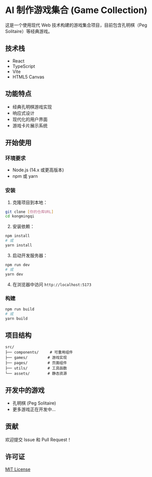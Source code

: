 # AI 制作游戏集合 (Game Collection)

这是一个使用现代 Web 技术构建的游戏集合项目，目前包含孔明棋（Peg Solitaire）等经典游戏。

## 技术栈

-   React
-   TypeScript
-   Vite
-   HTML5 Canvas

## 功能特点

-   经典孔明棋游戏实现
-   响应式设计
-   现代化的用户界面
-   游戏卡片展示系统

## 开始使用

### 环境要求

-   Node.js (14.x 或更高版本)
-   npm 或 yarn

### 安装

1. 克隆项目到本地：

```bash
git clone [你的仓库URL]
cd kongmingqi
```

2. 安装依赖：

```bash
npm install
# 或
yarn install
```

3. 启动开发服务器：

```bash
npm run dev
# 或
yarn dev
```

4. 在浏览器中访问 `http://localhost:5173`

### 构建

```bash
npm run build
# 或
yarn build
```

## 项目结构

```
src/
├── components/     # 可重用组件
├── games/         # 游戏实现
├── pages/         # 页面组件
├── utils/         # 工具函数
└── assets/        # 静态资源
```

## 开发中的游戏

-   孔明棋 (Peg Solitaire)
-   更多游戏正在开发中...

## 贡献

欢迎提交 Issue 和 Pull Request！

## 许可证

[MIT License](LICENSE)
